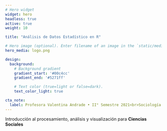 ```yaml
---
# Hero widget
widget: hero
headless: true
active: true
weight: 10

title: "Análisis de Datos Estadístico en R"

# Hero image (optional). Enter filename of an image in the `static/media/` folder.
hero_media: logo.png

design:
  background:
    # Background gradient
    gradient_start: '#00c4cc'
    gradient_end: '#5271ff'

    # Text color (true=light or false=dark).
    text_color_light: true

cta_note:
  label: Profesora Valentina Andrade • II° Semestre 2021<br>Sociología • Universidad Alberto Hurtado
---
```


Introducción al procesamiento, análisis y visualización para **Ciencias Sociales**
